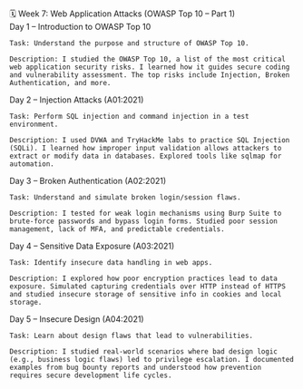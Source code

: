 🗓️ Week 7: Web Application Attacks (OWASP Top 10 – Part 1)\
Day 1 – Introduction to OWASP Top 10

    Task: Understand the purpose and structure of OWASP Top 10.

    Description: I studied the OWASP Top 10, a list of the most critical web application security risks. I learned how it guides secure coding and vulnerability assessment. The top risks include Injection, Broken Authentication, and more.

Day 2 – Injection Attacks (A01:2021)

    Task: Perform SQL injection and command injection in a test environment.

    Description: I used DVWA and TryHackMe labs to practice SQL Injection (SQLi). I learned how improper input validation allows attackers to extract or modify data in databases. Explored tools like sqlmap for automation.

Day 3 – Broken Authentication (A02:2021)

    Task: Understand and simulate broken login/session flaws.

    Description: I tested for weak login mechanisms using Burp Suite to brute-force passwords and bypass login forms. Studied poor session management, lack of MFA, and predictable credentials.

Day 4 – Sensitive Data Exposure (A03:2021)

    Task: Identify insecure data handling in web apps.

    Description: I explored how poor encryption practices lead to data exposure. Simulated capturing credentials over HTTP instead of HTTPS and studied insecure storage of sensitive info in cookies and local storage.

Day 5 – Insecure Design (A04:2021)

    Task: Learn about design flaws that lead to vulnerabilities.

    Description: I studied real-world scenarios where bad design logic (e.g., business logic flaws) led to privilege escalation. I documented examples from bug bounty reports and understood how prevention requires secure development life cycles.
